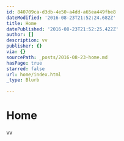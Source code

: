 ```yaml
---
id: 840709ca-d3db-4e50-a4dd-a65ea449fbe8
dateModified: '2016-08-23T21:52:24.682Z'
title: Home
datePublished: '2016-08-23T21:52:25.422Z'
author: []
description: vv
publisher: {}
via: {}
sourcePath: _posts/2016-08-23-home.md
hasPage: true
starred: false
url: home/index.html
_type: Blurb

---
```

# Home

vv